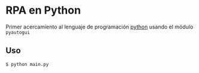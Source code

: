 # RPA en Python

Primer acercamiento al lenguaje de programación [python](https://www.python.org) usando el módulo `pyautogui`

## Uso
```bash
$ python main.py
```
